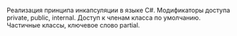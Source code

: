 Реализация принципа инкапсуляции в языке C#. Модификаторы доступа private, public, internal. Доступ к членам класса по умолчанию. Частичные классы, ключевое слово partial.